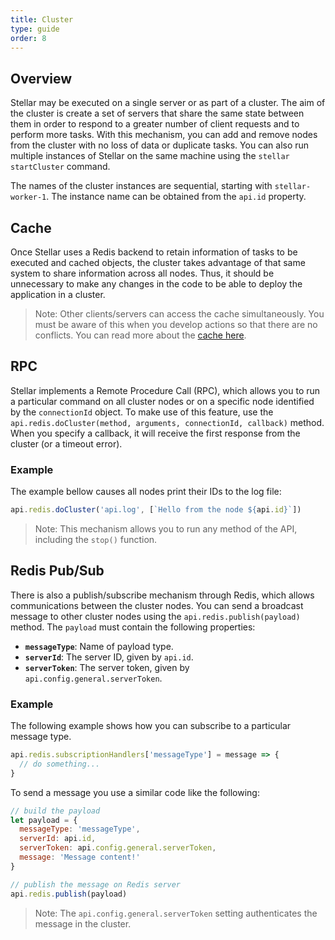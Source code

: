 ```yaml
---
title: Cluster
type: guide
order: 8
---
```


## Overview

Stellar may be executed on a single server or as part of a cluster. The aim of the cluster is create a set of servers that share the same state between them in order to respond to a greater number of client requests and to perform more tasks. With this mechanism, you can add and remove nodes from the cluster with no loss of data or duplicate tasks. You can also run multiple instances of Stellar on the same machine using the `stellar startCluster` command.

The names of the cluster instances are sequential, starting with `stellar-worker-1`. The instance name can be obtained from the `api.id` property.

## Cache

Once Stellar uses a Redis backend to retain information of tasks to be executed and cached objects, the cluster takes advantage of that same system to share information across all nodes. Thus, it should be unnecessary to make any changes in the code to be able to deploy the application in a cluster.

> Note: Other clients/servers can access the cache simultaneously. You must be aware of this when you develop actions so that there are no conflicts. You can read more about the [cache here](cache.html).

## RPC

Stellar implements a Remote Procedure Call (RPC), which allows you to run a particular command on all cluster nodes or on a specific node identified by the `connectionId` object. To make use of this feature, use the `api.redis.doCluster(method, arguments, connectionId, callback)` method.  When you specify a callback, it will receive the first response from the cluster (or a timeout error).

### Example

The example bellow causes all nodes print their IDs to the log file:

```javascript
api.redis.doCluster('api.log', [`Hello from the node ${api.id}`])
```

> Note: This mechanism allows you to run any method of the API, including the `stop()` function.

## Redis Pub/Sub

There is also a publish/subscribe mechanism through Redis, which allows communications between the cluster nodes. You can send a broadcast message to other cluster nodes using the `api.redis.publish(payload)` method. The `payload` must contain the following properties:

- **`messageType`**: Name of payload type.
- **`serverId`**: The server ID, given by `api.id`.
- **`serverToken`**: The server token, given by `api.config.general.serverToken`.

### Example

The following example shows how you can subscribe to a particular message type.

```javascript
api.redis.subscriptionHandlers['messageType'] = message => {
  // do something...
}
```

To send a message you use a similar code like the following:

```javascript
// build the payload
let payload = {
  messageType: 'messageType',
  serverId: api.id,
  serverToken: api.config.general.serverToken,
  message: 'Message content!'
}

// publish the message on Redis server
api.redis.publish(payload)
```

> Note: The `api.config.general.serverToken` setting authenticates the message in the cluster.
